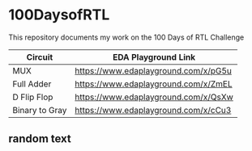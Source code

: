 # 100DaysofRTL

This repository documents my work on the 100 Days of RTL Challenge

Circuit | EDA Playground Link 
------------ | -------------
MUX | https://www.edaplayground.com/x/pG5u 
Full Adder | https://www.edaplayground.com/x/ZmEL 
D Flip Flop | https://www.edaplayground.com/x/QsXw 
Binary to Gray | https://www.edaplayground.com/x/cCu3 

## random text

 
